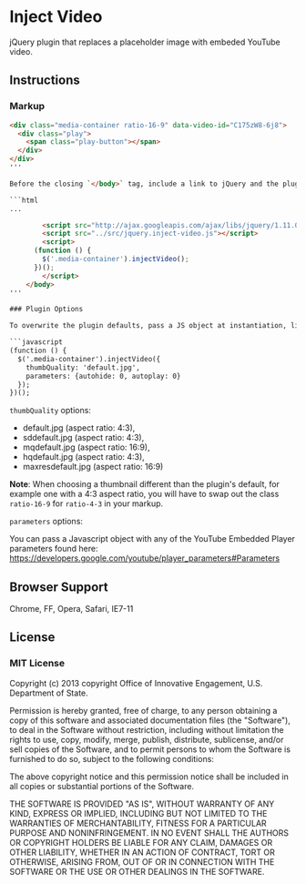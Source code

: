 # Inject Video

jQuery plugin that replaces a placeholder image with embeded YouTube video.

## Instructions

### Markup

```html
<div class="media-container ratio-16-9" data-video-id="C175zW8-6j8">
  <div class="play">
    <span class="play-button"></span>
  </div>
</div>
'''

Before the closing `</body>` tag, include a link to jQuery and the plugin, and instantiate it.

```html
...

		<script src="http://ajax.googleapis.com/ajax/libs/jquery/1.11.0/jquery.min.js"></script>
		<script src="../src/jquery.inject-video.js"></script>
		<script>
      (function () {
        $('.media-container').injectVideo();
      })();
		</script>
	</body>
'''

### Plugin Options

To overwrite the plugin defaults, pass a JS object at instantiation, like so:

```javascript
(function () {
  $('.media-container').injectVideo({
    thumbQuality: 'default.jpg',
    parameters: {autohide: 0, autoplay: 0}
  });
})();
```

`thumbQuality` options:

* default.jpg (aspect ratio: 4:3),
* sddefault.jpg (aspect ratio: 4:3),
* mqdefault.jpg (aspect ratio: 16:9),
* hqdefault.jpg (aspect ratio: 4:3),
* maxresdefault.jpg (aspect ratio: 16:9)

**Note**: When choosing a thumbnail different than the plugin's default, for
example one with a 4:3 aspect ratio, you will have to swap out the class `ratio-16-9` for `ratio-4-3` in your markup.

`parameters` options:

You can pass a Javascript object with any of the YouTube Embedded Player
parameters found here: https://developers.google.com/youtube/player_parameters#Parameters


## Browser Support

Chrome, FF, Opera, Safari, IE7-11

## License

### MIT License

Copyright (c) 2013 copyright Office of Innovative Engagement, U.S.
Department of State.

Permission is hereby granted, free of charge, to any person obtaining a copy
of this software and associated documentation files (the "Software"), to deal
in the Software without restriction, including without limitation the rights
to use, copy, modify, merge, publish, distribute, sublicense, and/or sell
copies of the Software, and to permit persons to whom the Software is
furnished to do so, subject to the following conditions:

The above copyright notice and this permission notice shall be included in
all copies or substantial portions of the Software.

THE SOFTWARE IS PROVIDED "AS IS", WITHOUT WARRANTY OF ANY KIND, EXPRESS OR
IMPLIED, INCLUDING BUT NOT LIMITED TO THE WARRANTIES OF MERCHANTABILITY,
FITNESS FOR A PARTICULAR PURPOSE AND NONINFRINGEMENT. IN NO EVENT SHALL THE
AUTHORS OR COPYRIGHT HOLDERS BE LIABLE FOR ANY CLAIM, DAMAGES OR OTHER
LIABILITY, WHETHER IN AN ACTION OF CONTRACT, TORT OR OTHERWISE, ARISING FROM,
OUT OF OR IN CONNECTION WITH THE SOFTWARE OR THE USE OR OTHER DEALINGS IN
THE SOFTWARE.
